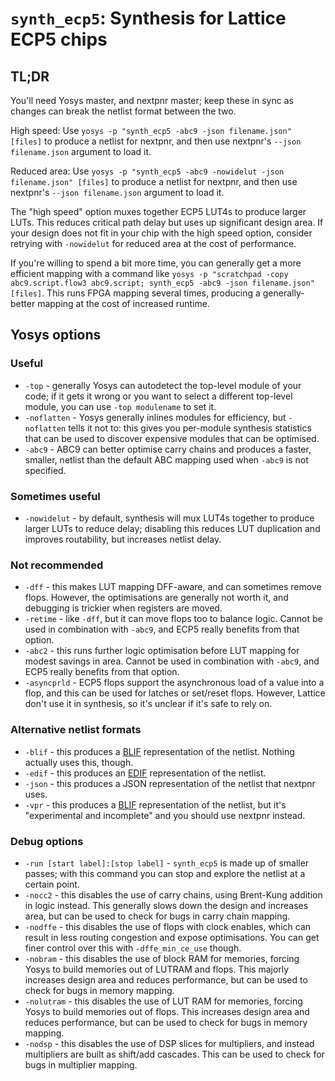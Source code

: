 # `synth_ecp5`: Synthesis for Lattice ECP5 chips

## TL;DR

You'll need Yosys master, and nextpnr master; keep these in sync as changes can break the netlist format between the two.

High speed: Use `yosys -p "synth_ecp5 -abc9 -json filename.json" [files]` to produce a netlist for nextpnr, and then use nextpnr's `--json filename.json` argument to load it.

Reduced area: Use `yosys -p "synth_ecp5 -abc9 -nowidelut -json filename.json" [files]` to produce a netlist for nextpnr, and then use nextpnr's `--json filename.json` argument to load it.

The "high speed" option muxes together ECP5 LUT4s to produce larger LUTs. This reduces critical path delay but uses up significant design area.
If your design does not fit in your chip with the high speed option, consider retrying with `-nowidelut` for reduced area at the cost of performance.

If you're willing to spend a bit more time, you can generally get a more efficient mapping with a command like `yosys -p "scratchpad -copy abc9.script.flow3 abc9.script; synth_ecp5 -abc9 -json filename.json" [files]`.
This runs FPGA mapping several times, producing a generally-better mapping at the cost of increased runtime.

## Yosys options

### Useful

- `-top` - generally Yosys can autodetect the top-level module of your code; if it gets it wrong or you want to select a different top-level module, you can use `-top modulename` to set it.
- `-noflatten` - Yosys generally inlines modules for efficiency, but `-noflatten` tells it not to: this gives you per-module synthesis statistics that can be used to discover expensive modules that can be optimised.
- `-abc9` - ABC9 can better optimise carry chains and produces a faster, smaller, netlist than the default ABC mapping used when `-abc9` is not specified.

### Sometimes useful

- `-nowidelut` - by default, synthesis will mux LUT4s together to produce larger LUTs to reduce delay; disabling this reduces LUT duplication and improves routability, but increases netlist delay.

### Not recommended

- `-dff` - this makes LUT mapping DFF-aware, and can sometimes remove flops. However, the optimisations are generally not worth it, and debugging is trickier when registers are moved.
- `-retime` - like `-dff`, but it can move flops too to balance logic. Cannot be used in combination with `-abc9`, and ECP5 really benefits from that option.
- `-abc2` - this runs further logic optimisation before LUT mapping for modest savings in area. Cannot be used in combination with `-abc9`, and ECP5 really benefits from that option.
- `-asyncprld` - ECP5 flops support the asynchronous load of a value into a flop, and this can be used for latches or set/reset flops. However, Lattice don't use it in synthesis, so it's unclear if it's safe to rely on.

### Alternative netlist formats

- `-blif` - this produces a [BLIF] representation of the netlist. Nothing actually uses this, though.
- `-edif` - this produces an [EDIF] representation of the netlist.
- `-json` - this produces a JSON representation of the netlist that nextpnr uses.
- `-vpr` - this produces a [BLIF] representation of the netlist, but it's "experimental and incomplete" and you should use nextpnr instead.

### Debug options

- `-run [start label]:[stop label]` - `synth_ecp5` is made up of smaller passes; with this command you can stop and explore the netlist at a certain point.
- `-nocc2` - this disables the use of carry chains, using Brent-Kung addition in logic instead. This generally slows down the design and increases area, but can be used to check for bugs in carry chain mapping.
- `-nodffe` - this disables the use of flops with clock enables, which can result in less routing congestion and expose optimisations. You can get finer control over this with `-dffe_min_ce_use` though.
- `-nobram` - this disables the use of block RAM for memories, forcing Yosys to build memories out of LUTRAM and flops. This majorly increases design area and reduces performance, but can be used to check for bugs in memory mapping.
- `-nolutram` - this disables the use of LUT RAM for memories, forcing Yosys to build memories out of flops. This increases design area and reduces performance, but can be used to check for bugs in memory mapping.
- `-nodsp` - this disables the use of DSP slices for multipliers, and instead multipliers are built as shift/add cascades. This can be used to check for bugs in multiplier mapping.

[BLIF]: https://www.cse.iitb.ac.in/~supratik/courses/cs226/spr16/blif.pdf
[EDIF]: https://www.iue.tuwien.ac.at/phd/minixhofer/node53.html